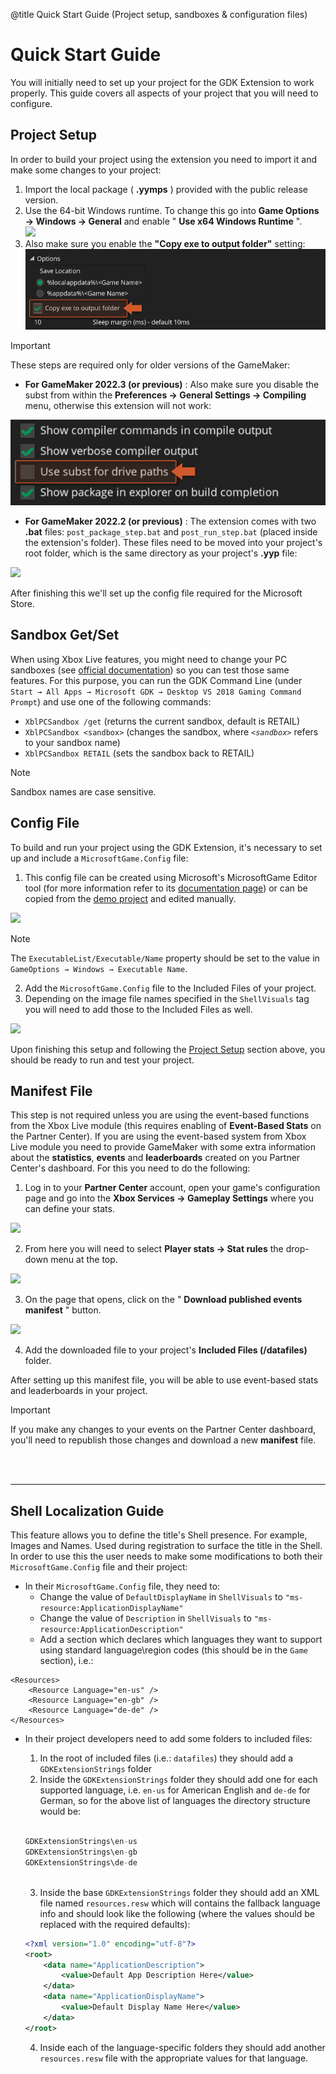 @title Quick Start Guide (Project setup, sandboxes & configuration files)

# Quick Start Guide

You will initially need to set up your project for the GDK Extension to work properly. This guide covers all aspects of your project that you will need to configure.

## Project Setup

In order to build your project using the extension you need to import it and make some changes to your project:

1. Import the local package ( **.yymps** ) provided with the public release version.
2. Use the 64-bit Windows runtime. To change this go into **Game Options → Windows → General** and enable " **Use x64 Windows Runtime** ".<br>
![](assets/setup1.jpg) 
3. Also make sure you enable the **"Copy exe to output folder"** setting: <br>
![](assets/gdk_copy_to_destination.png)

> [!IMPORTANT]
> These steps are required only for older versions of the GameMaker:
>
> * **For GameMaker 2022.3 (or previous)** : Also make sure you disable the subst from within the **Preferences → General Settings → Compiling** menu, otherwise this extension will not work:
>
> ![](assets/gdk_disable_subst.png)
>
> * **For GameMaker 2022.2 (or previous)** : The extension comes with two **.bat** files: `post_package_step.bat` and `post_run_step.bat` (placed inside the extension's folder). These files need to be moved into your project's root folder, which is the same directory as your project's **.yyp** file:
> 
> ![](assets/setup2.jpg)

After finishing this we'll set up the config file required for the Microsoft Store.

## Sandbox Get/Set

  When using Xbox Live features, you might need to change your PC sandboxes (see [official documentation](https://docs.microsoft.com/en-us/gaming/gdk/_content/gc/live/test-release/tools/live-pc-sandbox-switcher)) so you can test those same features. For this purpose, you can run the GDK Command Line (under `Start → All Apps → Microsoft GDK → Desktop VS 2018 Gaming Command Prompt`) and use one of the following commands:

* `XblPCSandbox /get` (returns the current sandbox, default is RETAIL)
* `XblPCSandbox <sandbox>` (changes the sandbox, where *`<sandbox>`* refers to your sandbox name)
* `XblPCSandbox RETAIL` (sets the sandbox back to RETAIL)

> [!NOTE]
> Sandbox names are case sensitive.

## Config File

To build and run your project using the GDK Extension, it's necessary to set up and include a `MicrosoftGame.Config` file:

1. This config file can be created using Microsoft's MicrosoftGame Editor tool (for more information refer to its [documentation page](https://docs.microsoft.com/en-us/gaming/gdk/_content/gc/system/overviews/microsoft-game-config/microsoftgameconfig-editor)) or can be copied from the [demo project](https://github.com/YoYoGames/GMEXT-GDK/tree/main/source/GDKExtension_gml) and edited manually.<br>

![](assets/setup3.jpg)

> [!NOTE]
> The `ExecutableList/Executable/Name` property should be set to the value in `GameOptions → Windows → Executable Name`.

2. Add the `MicrosoftGame.Config` file to the Included Files of your project.
3. Depending on the image file names specified in the `ShellVisuals` tag you will need to add those to the Included Files as well.<br>

![](assets/setup4.jpg)

  Upon finishing this setup and following the [Project Setup](#project-setup) section above, you should be ready to run and test your project.

## Manifest File

  This step is not required unless you are using the event-based functions from the Xbox Live module (this requires enabling of **Event-Based Stats** on the Partner Center).
  If you are using the event-based system from Xbox Live module you need to provide GameMaker with some extra information about the **statistics**, **events** and **leaderboards** created on you Partner Center's dashboard. For this you need to do the following:

1. Log in to your **Partner Center** account, open your game's configuration page and go into the **Xbox Services → Gameplay Settings** where you can define your stats.<br>

![](assets/setup5.jpg)

2. From here you will need to select **Player stats → Stat rules** the drop-down menu at the top.<br>

![](assets/setup6.jpg)

3. On the page that opens, click on the " **Download published events manifest** " button.<br>

![](assets/setup7.jpg)

4. Add the downloaded file to your project's **Included Files (/datafiles)** folder.

  After setting up this manifest file, you will be able to use event-based stats and leaderboards in your project.

> [!IMPORTANT]
> If you make any changes to your events on the Partner Center dashboard, you'll need to republish those changes and download a new **manifest** file.


<br><br>

---

## Shell Localization Guide

  This feature allows you to define the title's Shell presence. For example, Images and Names. Used during registration to surface the title in the Shell. In order to use this the user needs to make some modifications to both their `MicrosoftGame.Config` file and their project:

  - In their `MicrosoftGame.Config` file, they need to:
    - Change the value of `DefaultDisplayName` in `ShellVisuals` to `"ms-resource:ApplicationDisplayName"`
    - Change the value of `Description` in `ShellVisuals` to `"ms-resource:ApplicationDescription"`
    - Add a section which declares which languages they want to support using standard language\region codes (this should be in the `Game` section), i.e.:

```
<Resources>
    <Resource Language="en-us" />
    <Resource Language="en-gb" />
    <Resource Language="de-de" />
</Resources>
```

  - In their project developers need to add some folders to included files:
  
    1. In the root of included files (i.e.: `datafiles`) they should add a `GDKExtensionStrings` folder
    2. Inside the `GDKExtensionStrings` folder they should add one for each supported language, i.e. `en-us` for American English and `de-de` for German, so for the above list of languages the directory structure would be:

    <br>

    ```js
    GDKExtensionStrings\en-us
    GDKExtensionStrings\en-gb
    GDKExtensionStrings\de-de
    ```

    <br>

    3. Inside the base `GDKExtensionStrings` folder they should add an XML file named `resources.resw` which will contains the fallback language info and should look like the following (where the values should be replaced with the required defaults):

    ```xml
    <?xml version="1.0" encoding="utf-8"?>
    <root>
        <data name="ApplicationDescription">
            <value>Default App Description Here</value>
        </data>
        <data name="ApplicationDisplayName">
            <value>Default Display Name Here</value>
        </data>
    </root>
    ```

    4. Inside each of the language-specific folders they should add another `resources.resw` file with the appropriate values for that language.